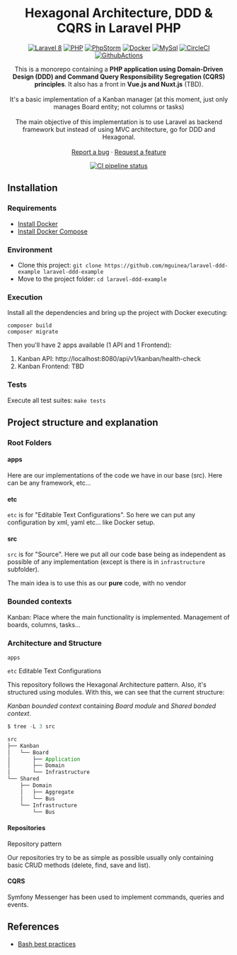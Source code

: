 <h1 align="center">
  Hexagonal Architecture, DDD & CQRS in Laravel PHP
</h1>

<p align="center">
    <a href="https://laravel.com/"><img src="https://img.shields.io/badge/Laravel-8-FF2D20.svg?style=flat-square&logo=laravel" alt="Laravel 8"/></a>
    <!--<a href="https://vuejs.org/"><img src="https://img.shields.io/badge/Vue-2-4FC08D.svg?style=flat-square&logo=vue.js" alt="Vue.js"/></a>-->
    <!--<a href="https://nuxtjs.org/"><img src="https://img.shields.io/badge/Nuxt-2-00C58E.svg?style=flat-square&logo=nuxt.js" alt="Nuxt.js"/></a>-->
    <!--<a href="https://tailwindcss.com/"><img src="https://img.shields.io/badge/Tailwind-2-38B2AC.svg?style=flat-square&logo=tailwind-css" alt="Tailwind CSS"/></a>-->
    <a href="https://www.php.net/"><img src="https://img.shields.io/badge/PHP-8-777BB4.svg?style=flat-square&logo=php" alt="PHP"/></a>
    <a href="https://www.jetbrains.com/es-es/phpstorm/?ref=steemhunt"><img src="https://img.shields.io/badge/PhpStorm-2021-000000.svg?style=flat-square&logo=phpstorm" alt="PhpStorm"/></a>
    <a href="https://www.docker.com/"><img src="https://img.shields.io/badge/docker-3-2496ED.svg?style=flat-square&logo=docker" alt="Docker"/></a>
    <a href="https://www.mysql.com/"><img src="https://img.shields.io/badge/mysql-5.7-4479A1.svg?style=flat-square&logo=mysql" alt="MySql"/></a>
    <a href="https://circleci.com/gh/mguinea/laravel-ddd-example/tree/master"><img src="https://circleci.com/gh/mguinea/laravel-ddd-example/tree/master.svg?style=svg" alt="CircleCI"/></a>
    <a href="https://github.com/mguinea/laravel-ddd-example/actions"><img src="https://github.com/github/docs/actions/workflows/main.yml/badge.svg?branch=master" alt="GithubActions"/></a>
</p>

<p align="center">
  This is a monorepo containing a <strong>PHP application using Domain-Driven Design (DDD) and Command Query Responsibility Segregation
  (CQRS) principles</strong>. It also has a front in <strong>Vue.js and Nuxt.js</strong> (TBD).
  <br />
  <br />
  It's a basic implementation of a Kanban manager (at this moment, just only manages Board entity; not columns or tasks)
  <br />
  <br />
  The main objective of this implementation is to use Laravel as backend framework but instead of using MVC architecture, go for DDD and Hexagonal. 
  <br />
  <br />
  <a href="https://github.com/mguinea/laravel-ddd-example/issues">Report a bug</a>
  ·
  <a href="https://github.com/mguinea/laravel-ddd-example/issues">Request a feature</a>
</p>

<p align="center">
    <a href="https://github.com/mguinea/laravel-ddd-example/actions"><img src="https://github.com/mguinea/laravel-ddd-example/workflows/CI/badge.svg" alt="CI pipeline status" /></a>
</p>

## Installation

### Requirements 
- [Install Docker](https://www.docker.com/get-started)
- [Install Docker Compose](https://docs.docker.com/compose/install/)

### Environment

- Clone this project: `git clone https://github.com/mguinea/laravel-ddd-example laravel-ddd-example`
- Move to the project folder: `cd laravel-ddd-example`

### Execution

Install all the dependencies and bring up the project with Docker executing:

`composer build`\
`composer migrate`

    
Then you'll have 2 apps available (1 API and 1 Frontend):

1. Kanban API: http://localhost:8080/api/v1/kanban/health-check
2. Kanban Frontend: TBD

### Tests

Execute all test suites: `make tests`

## Project structure and explanation

### Root Folders

#### apps

Here are our implementations of the code we have in our base (src). Here can be any framework, etc...

#### etc

`etc` is for "Editable Text Configurations". So here we can put any configuration by xml, yaml etc... like Docker setup.

#### src

`src` is for "Source". Here we put all our code base being as independent as possible of any implementation (except is there is in `infrastructure` subfolder).

The main idea is to use this as our **pure** code, with no vendor 

### Bounded contexts

Kanban: Place where the main functionality is implemented. Management of boards, columns, tasks...

### Architecture and Structure

`apps`

`etc` Editable Text Configurations 

This repository follows the Hexagonal Architecture pattern. Also, it's structured using modules. With this, we can see that the current structure:

*Kanban bounded context* containing *Board module* and *Shared bonded context*.

```scala
$ tree -L 3 src

src
├── Kanban
│   └── Board
│       ├── Application
│       ├── Domain
│       └── Infrastructure
└── Shared
    ├── Domain
    │   ├── Aggregate
    │   └── Bus
    └── Infrastructure
        └── Bus
```

#### Repositories

Repository pattern

Our repositories try to be as simple as possible usually only containing basic CRUD methods (delete, find, save and list).

#### CQRS

Symfony Messenger has been used to implement commands, queries and events.

## References

- [Bash best practices](https://gist.github.com/leolorenzoluis/0aad69719267536d0b7a79946edbfcb7)
